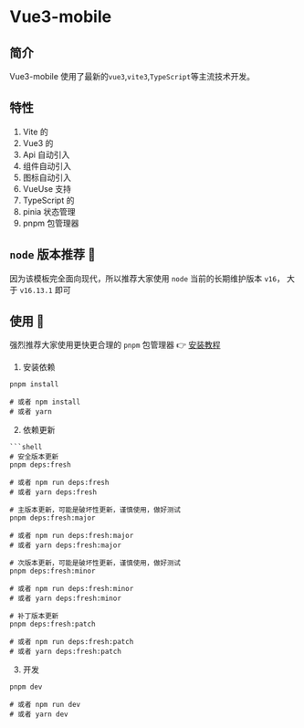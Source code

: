 <h1>Vue3-mobile</h1>

## 简介

Vue3-mobile 使用了最新的`vue3`,`vite3`,`TypeScript`等主流技术开发。

## 特性

1. Vite 的
2. Vue3 的
3. Api 自动引入
4. 组件自动引入
5. 图标自动引入
6. VueUse 支持
7. TypeScript 的
8. pinia 状态管理
9. pnpm 包管理器

## `node` 版本推荐 🐎

因为该模板完全面向现代，所以推荐大家使用 `node` 当前的长期维护版本 `v16`， 大于 `v16.13.1` 即可

## 使用 🐂


强烈推荐大家使用更快更合理的 `pnpm` 包管理器 👉 [安装教程](https://pnpm.io/zh/installation)

1. 安装依赖

```shell
pnpm install

# 或者 npm install
# 或者 yarn
```

2. 依赖更新

````shell
```shell
# 安全版本更新
pnpm deps:fresh

# 或者 npm run deps:fresh
# 或者 yarn deps:fresh

# 主版本更新，可能是破坏性更新，谨慎使用，做好测试
pnpm deps:fresh:major

# 或者 npm run deps:fresh:major
# 或者 yarn deps:fresh:major

# 次版本更新，可能是破坏性更新，谨慎使用，做好测试
pnpm deps:fresh:minor

# 或者 npm run deps:fresh:minor
# 或者 yarn deps:fresh:minor

# 补丁版本更新
pnpm deps:fresh:patch

# 或者 npm run deps:fresh:patch
# 或者 yarn deps:fresh:patch
````

3. 开发

```shell
pnpm dev

# 或者 npm run dev
# 或者 yarn dev
```
